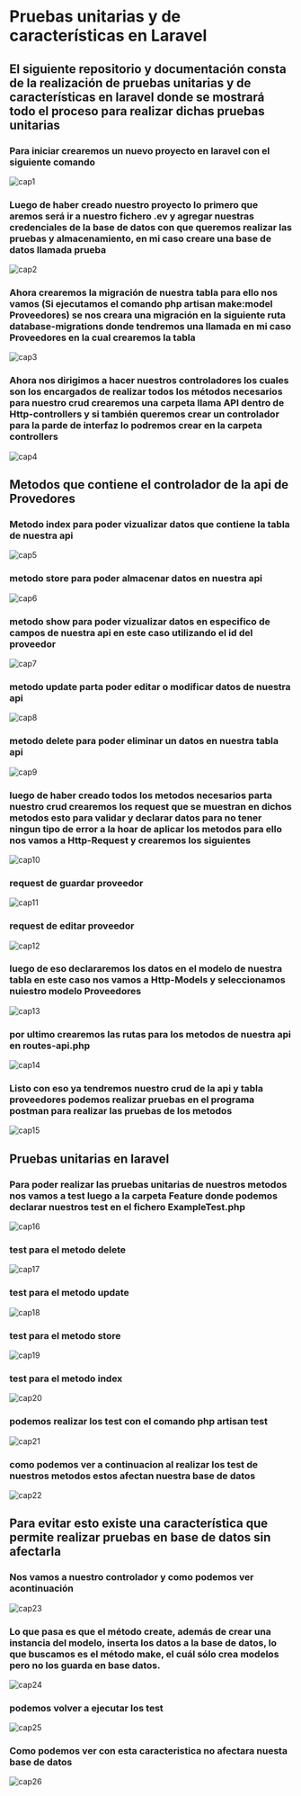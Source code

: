 # Pruebas unitarias y de características en Laravel

## El siguiente repositorio y documentación consta de la realización de pruebas unitarias y de características en laravel donde se mostrará todo el proceso para realizar dichas pruebas unitarias 

### Para iniciar crearemos un nuevo proyecto en laravel con el siguiente comando 

<img src="img\captura1.PNG" alt="cap1"/>

### Luego de haber creado nuestro proyecto lo primero que aremos será ir a nuestro fichero .ev y agregar nuestras credenciales de la base de datos con que queremos realizar las pruebas y almacenamiento, en mi caso creare una base de datos llamada prueba

<img src="img\captura2.PNG" alt="cap2"/>

### Ahora crearemos la migración de nuestra tabla para ello nos vamos (Si ejecutamos el comando php artisan make:model Proveedores) se nos creara una migración en la siguiente ruta database-migrations donde tendremos una llamada en mi caso Proveedores en la cual crearemos la tabla

<img src="img\captura3.PNG" alt="cap3"/>

### Ahora nos dirigimos a hacer nuestros controladores los cuales son los encargados de realizar todos los métodos necesarios para nuestro crud crearemos una carpeta llama API dentro de Http-controllers y si también queremos crear un controlador para la parde de interfaz lo podremos crear en la carpeta controllers

<img src="img\captura4.PNG" alt="cap4"/>

## Metodos que contiene el controlador de la api de Provedores 

### Metodo index para poder vizualizar datos que contiene la tabla de nuestra api

<img src="img\captura5.PNG" alt="cap5"/>

### metodo store para poder almacenar datos en nuestra api 

<img src="img\captura6.PNG" alt="cap6"/>

### metodo show para poder vizualizar datos en especifico de campos de nuestra api en este caso utilizando el id del proveedor

<img src="img\captura7.PNG" alt="cap7"/>

### metodo update parta poder editar o modificar datos de nuestra api 

<img src="img\captura8.PNG" alt="cap8"/>

### metodo delete para poder eliminar un datos en nuestra tabla api

<img src="img\captura9.PNG" alt="cap9"/>

### luego de haber creado todos los metodos necesarios parta nuestro crud crearemos los request que se muestran en dichos metodos esto para validar y declarar datos para no tener ningun tipo de error a la hoar de aplicar los metodos para ello nos vamos a Http-Request y crearemos los siguientes 

<img src="img\captura10.PNG" alt="cap10"/>

### request de guardar proveedor 

<img src="img\captura11.PNG" alt="cap11"/>

### request de editar proveedor 

<img src="img\captura12.PNG" alt="cap12"/>

### luego de eso declararemos los datos en el modelo de nuestra tabla en este caso nos vamos a Http-Models y seleccionamos nuiestro modelo Proveedores

<img src="img\captura13.PNG" alt="cap13"/>

### por ultimo crearemos las rutas para los metodos de nuestra api en routes-api.php

<img src="img\captura14.PNG" alt="cap14"/>

### Listo con eso ya tendremos nuestro crud de la api y tabla proveedores podemos realizar pruebas en el programa postman para realizar las pruebas de los metodos 

<img src="img\captura15.PNG" alt="cap15"/>

## Pruebas unitarias en laravel

### Para poder realizar las pruebas unitarias de nuestros metodos nos vamos a test luego a la carpeta Feature donde podemos declarar nuestros test en el fichero ExampleTest.php

<img src="img\captura16.PNG" alt="cap16"/>

### test para el metodo delete 

<img src="img\captura17.PNG" alt="cap17"/>

### test para el metodo update 

<img src="img\captura18}.PNG" alt="cap18"/>

### test para el metodo store 

<img src="img\captura19.PNG" alt="cap19"/>

### test para el metodo index

<img src="img\captura20.PNG" alt="cap20"/>

### podemos realizar los test con el comando php artisan test

<img src="img\captura21.PNG" alt="cap21"/>

### como podemos ver a continuacion al realizar los test de nuestros metodos estos afectan nuestra base de datos 

<img src="img\captura22.PNG" alt="cap22"/>

## Para evitar esto existe una característica que permite realizar pruebas en base de datos sin afectarla 

### Nos vamos a nuestro controlador y como podemos ver acontinuación

<img src="img\captura23.PNG" alt="cap23"/>

### Lo que pasa es que el método create, además de crear una instancia del modelo, inserta los datos a la base de datos, lo que buscamos es el método make, el cuál sólo crea modelos pero no los guarda en base datos.

<img src="img\captura24.PNG" alt="cap24"/>

### podemos volver a ejecutar los test 

<img src="img\captura25}.PNG" alt="cap25"/>

### Como podemos ver con esta caracteristica no afectara nuesta base de datos 

<img src="img\captura26.PNG" alt="cap26"/>


